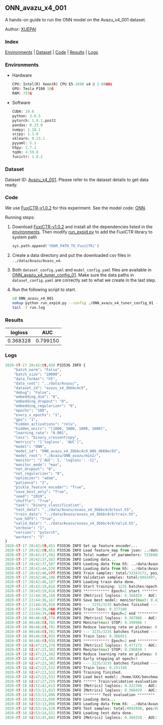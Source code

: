 ## ONN_avazu_x4_001

A hands-on guide to run the ONN model on the Avazu_x4_001 dataset.

Author: [XUEPAI](https://github.com/xue-pai)

### Index
[Environments](#Environments) | [Dataset](#Dataset) | [Code](#Code) | [Results](#Results) | [Logs](#Logs)

### Environments
+ Hardware

  ```python
  CPU: Intel(R) Xeon(R) CPU E5-2690 v4 @ 2.60GHz
  GPU: Tesla P100 16G
  RAM: 755G

  ```

+ Software

  ```python
  CUDA: 10.0
  python: 3.6.5
  pytorch: 1.0.1.post2
  pandas: 0.23.0
  numpy: 1.18.1
  scipy: 1.1.0
  sklearn: 0.23.1
  pyyaml: 5.1
  h5py: 2.7.1
  tqdm: 4.59.0
  fuxictr: 1.0.2
  ```

### Dataset
Dataset ID: [Avazu_x4_001](https://github.com/openbenchmark/BARS/blob/master/ctr_prediction/datasets/Avazu/README.md#Avazu_x4_001). Please refer to the dataset details to get data ready.

### Code

We use [FuxiCTR-v1.0.2](https://github.com/xue-pai/FuxiCTR/tree/v1.0.2) for this experiment. See the model code: [ONN](https://github.com/xue-pai/FuxiCTR/blob/v1.0.2/fuxictr/pytorch/models/ONN.py).

Running steps:

1. Download [FuxiCTR-v1.0.2](https://github.com/xue-pai/FuxiCTR/archive/refs/tags/v1.0.2.zip) and install all the dependencies listed in the [environments](#environments). Then modify [run_expid.py](./run_expid.py#L5) to add the FuxiCTR library to system path
    
    ```python
    sys.path.append('YOUR_PATH_TO_FuxiCTR/')
    ```

2. Create a data directory and put the downloaded csv files in `../data/Avazu/Avazu_x4`.

3. Both `dataset_config.yaml` and `model_config.yaml` files are available in [ONN_avazu_x4_tuner_config_01](./ONN_avazu_x4_tuner_config_01). Make sure the data paths in `dataset_config.yaml` are correctly set to what we create in the last step.

4. Run the following script to start.

    ```bash
    cd ONN_avazu_x4_001
    nohup python run_expid.py --config ./ONN_avazu_x4_tuner_config_01 --expid ONN_avazu_x4_006_614049da --gpu 0 > run.log &
    tail -f run.log
    ```

### Results

| logloss | AUC  |
|:--------------------:|:--------------------:|
| 0.368328 | 0.799150  |


### Logs
```python
2020-07-17 20:42:09,450 P33536 INFO {
    "batch_norm": "False",
    "batch_size": "10000",
    "data_format": "h5",
    "data_root": "../data/Avazu/",
    "dataset_id": "avazu_x4_3bbbc4c9",
    "debug": "False",
    "embedding_dim": "8",
    "embedding_dropout": "0",
    "embedding_regularizer": "0",
    "epochs": "100",
    "every_x_epochs": "1",
    "gpu": "1",
    "hidden_activations": "relu",
    "hidden_units": "[1000, 1000, 1000, 1000]",
    "learning_rate": "0.001",
    "loss": "binary_crossentropy",
    "metrics": "['logloss', 'AUC']",
    "model": "ONN",
    "model_id": "ONN_avazu_x4_3bbbc4c9_006_d669ec93",
    "model_root": "./Avazu/ONN_avazu/min2/",
    "monitor": "{'AUC': 1, 'logloss': -1}",
    "monitor_mode": "max",
    "net_dropout": "0",
    "net_regularizer": "0",
    "optimizer": "adam",
    "patience": "2",
    "pickle_feature_encoder": "True",
    "save_best_only": "True",
    "seed": "2019",
    "shuffle": "True",
    "task": "binary_classification",
    "test_data": "../data/Avazu/avazu_x4_3bbbc4c9/test.h5",
    "train_data": "../data/Avazu/avazu_x4_3bbbc4c9/train.h5",
    "use_hdf5": "True",
    "valid_data": "../data/Avazu/avazu_x4_3bbbc4c9/valid.h5",
    "verbose": "1",
    "version": "pytorch",
    "workers": "3"
}
2020-07-17 20:42:09,451 P33536 INFO Set up feature encoder...
2020-07-17 20:42:09,451 P33536 INFO Load feature_map from json: ../data/Avazu/avazu_x4_3bbbc4c9/feature_map.json
2020-07-17 20:42:37,582 P33536 INFO Total number of parameters: 723660201.
2020-07-17 20:42:37,583 P33536 INFO Loading data...
2020-07-17 20:42:37,587 P33536 INFO Loading data from h5: ../data/Avazu/avazu_x4_3bbbc4c9/train.h5
2020-07-17 20:42:44,520 P33536 INFO Loading data from h5: ../data/Avazu/avazu_x4_3bbbc4c9/valid.h5
2020-07-17 20:42:46,077 P33536 INFO Train samples: total/32343172, pos/5492052, neg/26851120, ratio/16.98%
2020-07-17 20:42:46,186 P33536 INFO Validation samples: total/4042897, pos/686507, neg/3356390, ratio/16.98%
2020-07-17 20:42:46,187 P33536 INFO Loading train data done.
2020-07-17 20:43:19,816 P33536 INFO Start training: 3235 batches/epoch
2020-07-17 20:43:19,816 P33536 INFO ************ Epoch=1 start ************
2020-07-17 22:44:36,166 P33536 INFO [Metrics] logloss: 0.368429 - AUC: 0.798979
2020-07-17 22:44:36,167 P33536 INFO Save best model: monitor(max): 0.430550
2020-07-17 22:44:38,918 P33536 INFO --- 3235/3235 batches finished ---
2020-07-17 22:44:39,066 P33536 INFO Train loss: 0.377100
2020-07-17 22:44:39,066 P33536 INFO ************ Epoch=1 end ************
2020-07-18 00:46:03,776 P33536 INFO [Metrics] logloss: 0.387986 - AUC: 0.787972
2020-07-18 00:46:03,781 P33536 INFO Monitor(max) STOP: 0.399986 !
2020-07-18 00:46:03,781 P33536 INFO Reduce learning rate on plateau: 0.000100
2020-07-18 00:46:03,781 P33536 INFO --- 3235/3235 batches finished ---
2020-07-18 00:46:03,935 P33536 INFO Train loss: 0.306951
2020-07-18 00:46:03,935 P33536 INFO ************ Epoch=2 end ************
2020-07-18 02:47:23,378 P33536 INFO [Metrics] logloss: 0.477172 - AUC: 0.768023
2020-07-18 02:47:23,382 P33536 INFO Monitor(max) STOP: 0.290850 !
2020-07-18 02:47:23,382 P33536 INFO Reduce learning rate on plateau: 0.000010
2020-07-18 02:47:23,382 P33536 INFO Early stopping at epoch=3
2020-07-18 02:47:23,382 P33536 INFO --- 3235/3235 batches finished ---
2020-07-18 02:47:23,532 P33536 INFO Train loss: 0.251349
2020-07-18 02:47:23,532 P33536 INFO Training finished.
2020-07-18 02:47:23,532 P33536 INFO Load best model: /home/XXX/benchmarks/Avazu/ONN_avazu/min2/avazu_x4_3bbbc4c9/ONN_avazu_x4_3bbbc4c9_006_d669ec93_model.ckpt
2020-07-18 02:47:27,255 P33536 INFO ****** Train/validation evaluation ******
2020-07-18 02:52:42,613 P33536 INFO [Metrics] logloss: 0.322398 - AUC: 0.866123
2020-07-18 02:53:13,833 P33536 INFO [Metrics] logloss: 0.368429 - AUC: 0.798979
2020-07-18 02:53:13,896 P33536 INFO ******** Test evaluation ********
2020-07-18 02:53:13,896 P33536 INFO Loading data...
2020-07-18 02:53:13,896 P33536 INFO Loading data from h5: ../data/Avazu/avazu_x4_3bbbc4c9/test.h5
2020-07-18 02:53:14,520 P33536 INFO Test samples: total/4042898, pos/686507, neg/3356391, ratio/16.98%
2020-07-18 02:53:14,521 P33536 INFO Loading test data done.
2020-07-18 02:53:45,602 P33536 INFO [Metrics] logloss: 0.368328 - AUC: 0.799150

```
